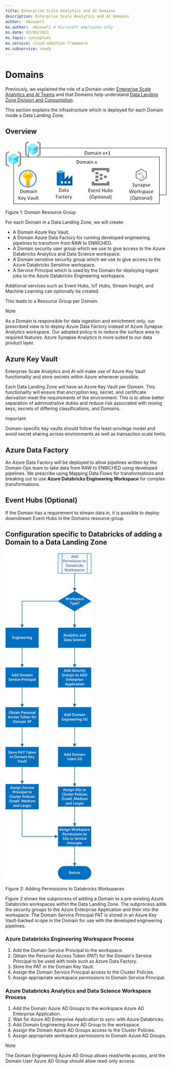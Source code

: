 ```yaml
---
title: Enterprise Scale Analytics and AI Domains
description: Enterprise Scale Analytics and AI Domains
author:  mboswell
ms.author:  mboswell # Microsoft employees only
ms.date: 03/03/2021
ms.topic: conceptual
ms.service: cloud-adoption-framework
ms.subservice: ready
---
```


# Domains

Previously, we explained the role of a Domain under [Enterprise Scale Analytics and AI Teams](eslz-team-functions.md#domain-ops-per-domain) and that Domains help understand [Data Landing Zone Division and Consumption](eslz-data-landing-zone-division-and-consumption.md).

This section explains the infrastructure which is deployed for each Domain inside a Data Landing Zone.

## Overview

![Domains](./images/domainrg.png)

Figure 1: Domain Resource Group

For each Domain in a Data Landing Zone, we will  create:

* A Domain Azure Key Vault.
* A Domain Azure Data Factory for running developed engineering pipelines to transform from RAW to ENRICHED.
* A Domain security user group which we use to give access to the Azure Databricks Analytics and Data Science workspace.
* A Domain sensitive security group which we use to give access to the Azure Databricks Sensitive workspace.
* A Service Principal which is used by the Domain for deploying ingest jobs to the Azure Databricks Engineering workspace.

Additional services such as Event Hubs, IoT Hubs, Stream Insight, and Machine Learning can optionally be created.

This leads to a Resource Group per Domain.

>[!NOTE]
>As a Domain is responsible for data ingestion and enrichment only, our prescribed view is to deploy Azure Data Factory instead of Azure Synapse Analytics workspace. Our adopted policy is to reduce the surface area to required features. Azure Synapse Analytics is more suited to our data product layer.

## Azure Key Vault

Enterprise Scale Analytics and AI will make use of Azure Key Vault functionality and store secrets within Azure whenever possible.

Each Data Landing Zone will have an Azure Key Vault per Domain. This functionality will ensure that encryption key, secret, and certificate derivation meet the requirements of the environment. This is to allow better separation of administrative duties and reduce risk associated with mixing keys, secrets of differing classifications, and Domains.

>[!IMPORTANT]
>Domain-specific key vaults should follow the least-privilege model and avoid secret sharing across environments as well as transaction scale limits.

## Azure Data Factory

An Azure Data Factory will be deployed to allow pipelines written by the Domain Ops team to take data from RAW to ENRICHED using developed pipelines. We prescribe using Mapping Data Flows for transformations and breaking out to use **Azure Databricks Engineering Workspace** for complex transformations.

## Event Hubs (Optional)

If the Domain has a requirement to stream data in, it is possible to deploy downstream Event Hubs in the Domains resource group.

## Configuration specific to Databricks of adding a Domain to a Data Landing Zone

![Adding Permissions to Databricks Workspaces](./images/addingpermissionstodatabricksworkspaces.png)

Figure 2: Adding Permissions to Databricks Workspaces

Figure 2 shows the subprocess of adding a Domain to a pre-existing Azure Databricks workspaces within the Data Landing Zone. The subprocess adds the security groups to the Azure Enterprise Application and then into the workspace. The Domain Service Principal PAT is stored in an Azure Key Vault-backed scope in the Domain for use with the developed engineering pipelines.

### Azure Databricks Engineering Workspace Process

1. Add the Domain Service Principal to the workspace.
1. Obtain the Personal Access Token (PAT) for the Domain's Service Principal to be used with tools such as Azure Data Factory.
1. Store the PAT in the Domain Key Vault.
1. Assign the Domain Service Principal access to the Cluster Policies.
1. Assign appropriate workspace permissions to Domain Service Principal.

### Azure Databricks Analytics and Data Science Workspace Process

1. Add the Domain Azure AD Groups to the workspace Azure AD Enterprise Application.
1. Wait for Azure AD Enterprise Application to sync with Azure Databricks.
1. Add Domain Engineering Azure AD Group to the workspace.
1. Assign the Domain Azure AD Groups access to the Cluster Policies.
1. Assign appropriate workspace permissions to Domain Azure AD Groups.

>[!NOTE]
>The Domain Engineering Azure AD Group allows read/write access, and the Domain User Azure AD Group should allow read-only access.
